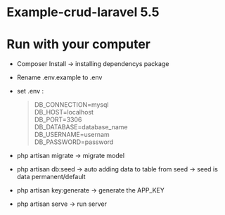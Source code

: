 # Example-crud-laravel 5.5

# Run with your computer
  - Composer Install -> installing dependencys package
  - Rename .env.example to .env
  - set .env :

      > DB_CONNECTION=mysql <br>
      > DB_HOST=localhost <br>
      > DB_PORT=3306 <br>
      > DB_DATABASE=database_name <br>
      > DB_USERNAME=usernam <br>
      > DB_PASSWORD=password

  - php artisan migrate -> migrate model
  - php artisan db:seed -> auto adding data to table from seed -> seed is data permanent/default
  - php artisan key:generate -> generate the APP_KEY 
  - php artisan serve -> run server


